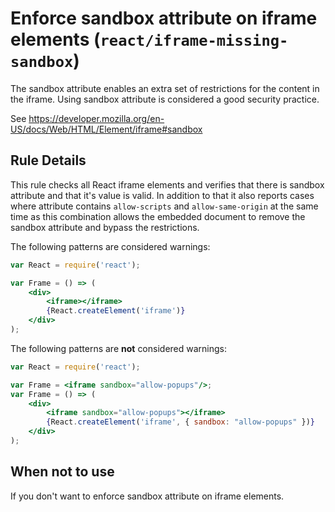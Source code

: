 # Enforce sandbox attribute on iframe elements (`react/iframe-missing-sandbox`)

<!-- end auto-generated rule header -->

The sandbox attribute enables an extra set of restrictions for the content in the iframe. Using sandbox attribute is considered a good security practice.

See <https://developer.mozilla.org/en-US/docs/Web/HTML/Element/iframe#sandbox>

## Rule Details

This rule checks all React iframe elements and verifies that there is sandbox attribute and that it's value is valid. In addition to that it also reports cases where attribute contains `allow-scripts` and `allow-same-origin` at the same time as this combination allows the embedded document to remove the sandbox attribute and bypass the restrictions.

The following patterns are considered warnings:

```jsx
var React = require('react');

var Frame = () => (
    <div>
        <iframe></iframe>
        {React.createElement('iframe')}
    </div>
);
```

The following patterns are **not** considered warnings:

```jsx
var React = require('react');

var Frame = <iframe sandbox="allow-popups"/>;
var Frame = () => (
    <div>
        <iframe sandbox="allow-popups"></iframe>
        {React.createElement('iframe', { sandbox: "allow-popups" })}
    </div>
);
```

## When not to use

If you don't want to enforce sandbox attribute on iframe elements.
